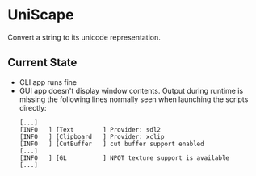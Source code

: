 # UniScape
Convert a string to its unicode representation.

## Current State

- CLI app runs fine
- GUI app doesn't display window contents.
  Output during runtime is missing the following lines normally seen when launching the scripts directly:
  ```
  [...]
  [INFO   ] [Text        ] Provider: sdl2
  [INFO   ] [Clipboard   ] Provider: xclip
  [INFO   ] [CutBuffer   ] cut buffer support enabled
  [...]
  [INFO   ] [GL          ] NPOT texture support is available
  [...]
  ```
